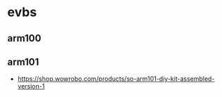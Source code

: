 # evbs

## arm100

## arm101
* https://shop.wowrobo.com/products/so-arm101-diy-kit-assembled-version-1